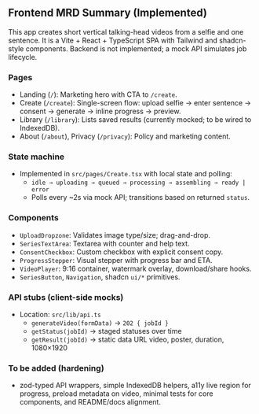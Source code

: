 ## Frontend MRD Summary (Implemented)

This app creates short vertical talking-head videos from a selfie and one sentence. It is a Vite + React + TypeScript SPA with Tailwind and shadcn-style components. Backend is not implemented; a mock API simulates job lifecycle.

### Pages
- Landing (`/`): Marketing hero with CTA to `/create`.
- Create (`/create`): Single-screen flow: upload selfie → enter sentence → consent → generate → inline progress → preview.
- Library (`/library`): Lists saved results (currently mocked; to be wired to IndexedDB).
- About (`/about`), Privacy (`/privacy`): Policy and marketing content.

### State machine
- Implemented in `src/pages/Create.tsx` with local state and polling:
  - `idle → uploading → queued → processing → assembling → ready | error`
  - Polls every ~2s via mock API; transitions based on returned `status`.

### Components
- `UploadDropzone`: Validates image type/size; drag-and-drop.
- `SeriesTextArea`: Textarea with counter and help text.
- `ConsentCheckbox`: Custom checkbox with explicit consent copy.
- `ProgressStepper`: Visual stepper with progress bar and ETA.
- `VideoPlayer`: 9:16 container, watermark overlay, download/share hooks.
- `SeriesButton`, `Navigation`, shadcn `ui/*` primitives.

### API stubs (client-side mocks)
- Location: `src/lib/api.ts`
  - `generateVideo(formData)` → `202 { jobId }`
  - `getStatus(jobId)` → staged statuses over time
  - `getResult(jobId)` → static data URL video, poster, duration, 1080×1920

### To be added (hardening)
- zod-typed API wrappers, simple IndexedDB helpers, a11y live region for progress, preload metadata on video, minimal tests for core components, and README/docs alignment.


